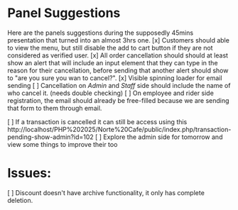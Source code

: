 
# Panel Suggestions
Here are the panels suggestions during the supposedly 45mins presentation that turned into an almost 3hrs one.
[x] Customers should able to view the menu, but still disable the add to cart button if they are not considered as verified user.
[x] All order cancellation should should at least show an alert that will include an input element that they can type in the reason for their cancellation, before sending that another alert should show to "are you sure you wan to cancel?".
[x] Visible spinning loader for email sending
[ ] Cancellation on *Admin* and *Staff* side should include the name of who cancel it. (needs double checking)
[ ] On employee and rider side registration, the email should already be free-filled because we are sending that form to them through email.

[ ] If a transaction is cancelled it can still be access using this
http://localhost/PHP%202025/Norte%20Cafe/public/index.php/transaction-pending-show-admin?id=102
[ ] Explore the admin side for tomorrow and view some things to improve their too

# Issues:
[ ] Discount doesn't have archive functionality, it only has complete deletion.